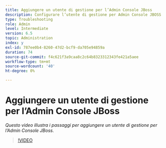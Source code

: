 ```yaml
---
title: Aggiungere un utente di gestione per l’Admin Console JBoss
description: Configurare l’utente di gestione per Admin Console JBOSS
type: Troubleshooting
role: Admin
level: Intermediate
version: 6.5
topic: Administration
index: y
exl-id: 787ee0b4-8260-47d2-bcf9-da705e94859a
duration: 74
source-git-commit: f4c621f3a9caa8c2c64b8323312343fe421a5aee
workflow-type: tm+mt
source-wordcount: '40'
ht-degree: 0%

---
```


# Aggiungere un utente di gestione per l’Admin Console JBoss

*Questo video illustra i passaggi per aggiungere un utente di gestione per l’Admin Console JBoss.*

>[!VIDEO](https://video.tv.adobe.com/v/335484?quality=12&learn=on)
